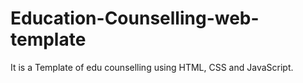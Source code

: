 # Education-Counselling-web-template
It is a Template of edu counselling using HTML, CSS and JavaScript.
